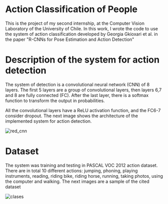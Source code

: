 # Action Classification of People

This is the project of my second internship, at the Computer Vision Laboratory of the University of Chile. In this work, I wrote the code to use the system of action classification developed by Georgia Gkioxari et al. in the paper "R-CNNs for Pose Estimation and Action Detection"

# Description of the system for action detection 

The system of detection is a convolutional neural network (CNN) of 8 layers. The first 5 layers are a group of convolutional layers, then layers 6,7 and 8 are fully connected (FC). After the last layer, there is a softmax function to transform the output in probabilities. 

All the convolutional layers have a ReLU activation function, and the FC6-7 consider dropout. The next image shows the architecture of the implemented system for action detection.

![red_cnn](https://user-images.githubusercontent.com/19544865/71310342-da9c7a80-23f1-11ea-809f-84f2370b4787.png)


# Dataset
The system was training and testing in  PASCAL VOC 2012 action dataset. There are in total 10 different actions: jumping, phoning, playing instruments, reading, riding bike, riding horse, running, taking photos, using the computer and walking. The next images are a sample of the cited dataset

![clases](https://user-images.githubusercontent.com/19544865/71310242-8ba21580-23f0-11ea-97d8-df4b23d3316f.png)
